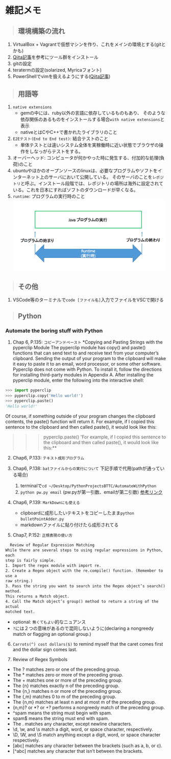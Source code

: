 # 雑記メモ

>## 環境構築の流れ
1. VirtualBox + Vagrantで仮想マシンを作り、これをメインの環境とする(gitとかも)
2. [Qiita記事](https://qiita.com/balmychan/items/7220b635f7dcd06eb6e5)を参考にツール群をインストール
3. gitの設定
4. teratermの設定(solarized, Myricaフォント)
5. PowerShellでvimを扱えるようにする([Qiita記事](https://qiita.com/shuhoyo/items/d9966e12976275f20c24))

>## 用語等
1. `native extensions`
   - gemの中には、ruby以外の言語に依存しているものもあり、
     そのような依存関係のあるものをインストールする場合`with native extensions`と表示
   - nativeとはCやC++で書かれたライブラリのこと
2. `E2Eテスト(End to End test)`: 結合テストのこと
   - 単体テストとは違いシステム全体を実稼働時に近い状態でブラウザの操作をしなっがらテストをする。
3. オーバーヘッド: コンピュータが何かやった時に発生する、付加的な処理(負荷)のこと
4. ubuntuやほかのオープンソースのlinuxは、必要なプログラムやソフトをインターネット上のサーバにおいて公開している。
そのサーバのことを`レポジトリ`と呼ぶ。インストール段階では、レポジトリの場所は海外に設定されている。これを日本にすればソフトのダウンロードが早くなる。
5. `runtime`: プログラムの実行時のこと
   ![runtime](images/runtime.png)

>## その他
1. VSCode等のターミナルで`code [ファイル名]`入力でファイルをVSCで開ける

>## Python
### Automate the boring stuff with Python
1. Chap 6, P.135: `コピーアンドペースト`
   *Copying and Pasting Strings with the pyperclip Module
The pyperclip module has copy() and paste() functions that can send text
to and receive text from your computer’s clipboard. Sending the output of
your program to the clipboard will make it easy to paste it to an email, word
processor, or some other software.
Pyperclip does not come with Python. To install it, follow the directions
for installing third-party modules in Appendix A. After installing the
pyperclip module, enter the following into the interactive shell:
  ```python
  >>> import pyperclip
  >>> pyperclip.copy('Hello world!')
  >>> pyperclip.paste()
  'Hello world!'
  ```
Of course, if something outside of your program changes the clipboard
contents, the paste() function will return it. For example, if I copied this
sentence to the clipboard and then called paste(), it would look like this:
>>> pyperclip.paste()
'For example, if I copied this sentence to the clipboard and then called
paste(), it would look like this:**

2. Chap6, P.133: `テキスト成形プログラム`

3. Chap6, P.138: `batファイルからの実行について`
  下記手順で代用(pathが通っている場合)
   1. terminalで`cd ~/Desktop/PythonProjectsBTTC/AutomateWithPython`
   2. `python pw.py email` (pw.pyが第一引数、emailが第二引数)
  [参考リンク](https://ishii-akihiro.hatenablog.com/entry/2018/08/01/155536)

4. Chap6, P.139: `MarkDownにも使える`
   - clipboardに成形したいテキストをコピーしたまま`python bulletPointAdder.py`
   - markdownファイルに貼り付けたら成形されてる

5. Chap7, P.152: `正規表現の使い方`
  ```
    Review of Regular Expression Matching
  While there are several steps to using regular expressions in Python, each
  step is fairly simple.
  1. Import the regex module with import re.
  2. Create a Regex object with the re.compile() function. (Remember to use a
  raw string.)
  3. Pass the string you want to search into the Regex object’s search() method.
  This returns a Match object.
  4. Call the Match object’s group() method to return a string of the actual
  matched text.
  ```

  - optional: `無くてもよい`的なニュアンス
  - `?`には２つの意味があるので混同しないように(declaring a nongreedy match or flagging an optional group.)

6. `Carrots(^) cost dollars($)` to remind myself that the caret comes first and
the dollar sign comes last.

7. Review of Regex Symbols
- The ? matches zero or one of the preceding group.
- The * matches zero or more of the preceding group.
- The + matches one or more of the preceding group.
- The {n} matches exactly n of the preceding group.
- The {n,} matches n or more of the preceding group.
- The {,m} matches 0 to m of the preceding group.
- The {n,m} matches at least n and at most m of the preceding group.
- {n,m}? or *? or +? performs a nongreedy match of the preceding group.
- ^spam means the string must begin with spam.
- spam$ means the string must end with spam.
- The . matches any character, except newline characters.
- \d, \w, and \s match a digit, word, or space character, respectively.
- \D, \W, and \S match anything except a digit, word, or space character respectively.
- [abc] matches any character between the brackets (such as a, b, or c).
- [^abc] matches any character that isn’t between the brackets.

